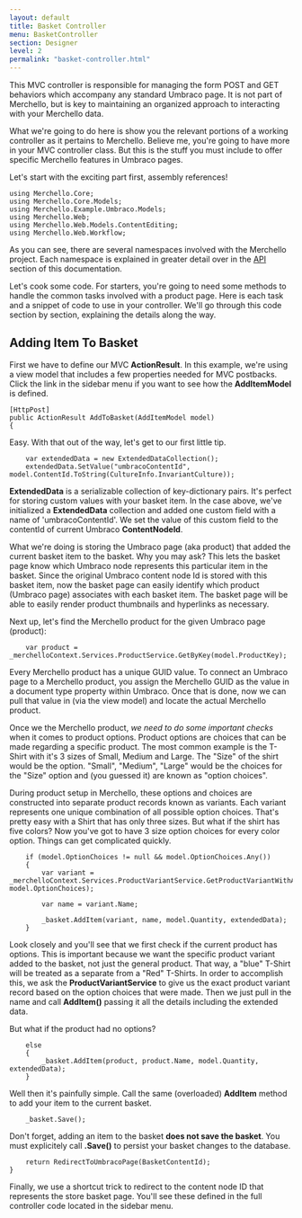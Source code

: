 ```yaml
---
layout: default
title: Basket Controller
menu: BasketController
section: Designer
level: 2
permalink: "basket-controller.html"
---
```

This MVC controller is responsible for managing the form POST and GET behaviors which accompany any standard Umbraco page.   It is not part of Merchello, but is key to maintaining an organized approach to interacting with your Merchello data.

What we're going to do here is show you the relevant portions of a working controller as it pertains to Merchello.   Believe me, you're going to have more in your MVC controller class.  But this is the stuff you must include to offer specific Merchello features in Umbraco pages.
 
Let's start with the exciting part first, assembly references!

	using Merchello.Core;
	using Merchello.Core.Models;
	using Merchello.Example.Umbraco.Models;
	using Merchello.Web;
	using Merchello.Web.Models.ContentEditing;
	using Merchello.Web.Workflow;

As you can see, there are several namespaces involved with the Merchello project.  Each namespace is explained in greater detail over in the [API](/api/) section of this documentation.

Let's cook some code.  For starters, you're going to need some methods to handle the common tasks involved with a product page.  Here is each task and a snippet of code to use in your controller.  We'll go through this code section by section, explaining the details along the way.

## Adding Item To Basket ##

First we have to define our MVC **ActionResult**.  In this example, we're using a view model that includes a few properties needed for MVC postbacks.  Click the link in the sidebar menu if you want to see how the **AddItemModel** is defined.

    [HttpPost]
    public ActionResult AddToBasket(AddItemModel model)
    {

Easy.   With that out of the way, let's get to our first little tip.

        var extendedData = new ExtendedDataCollection();
        extendedData.SetValue("umbracoContentId", model.ContentId.ToString(CultureInfo.InvariantCulture));

**ExtendedData** is a serializable collection of key-dictionary pairs.   It's perfect for storing custom values with your basket item.  In the case above, we've initialized a **ExtendedData** collection and added one custom field with a name of 'umbracoContentId'.  We set the value of this custom field to the contentId of current Umbraco **ContentNodeId**.

What we're doing is storing the Umbraco page (aka product) that added the current basket item to the basket.   Why you may ask?  This lets the basket page know which Umbraco node represents this particular item in the basket.  Since the original Umbraco content node Id is stored with this basket item, now the basket page can easily identify which product (Umbraco page) associates with each basket item.  The basket page will be able to easily render product thumbnails and hyperlinks as necessary.

Next up, let's find the Merchello product for the given Umbraco page (product):
        
        var product = _merchelloContext.Services.ProductService.GetByKey(model.ProductKey);

Every Merchello product has a unique GUID value.  To connect an Umbraco page to a Merchello product, you assign the Merchello GUID as the value in a document type property within Umbraco.  Once that is done, now we can pull that value in (via the view model) and locate the actual Merchello product.

Once we the Merchello product, _we need to do some important checks_ when it comes to product options.  Product options are choices that can be made regarding a specific product.  The most common example is the T-Shirt with it's 3 sizes of Small, Medium and Large.  The "Size" of the shirt would be the option.  "Small", "Medium", "Large" would be the choices for the "Size" option and (you guessed it) are known as "option choices".  

During product setup in Merchello, these options and choices are constructed into separate product records known as variants.   Each variant represents one unique combination of all possible option choices.   That's pretty easy with a Shirt that has only three sizes.   But what if the shirt has five colors?  Now you've got to have 3 size option choices for every color option.  Things can get complicated quickly.

        if (model.OptionChoices != null && model.OptionChoices.Any())
        {
            var variant = _merchelloContext.Services.ProductVariantService.GetProductVariantWithAttributes(product, model.OptionChoices);
            
            var name = variant.Name;
            
            _basket.AddItem(variant, name, model.Quantity, extendedData);
        }

Look closely and you'll see that we first check if the current product has options.  This is important because we want the specific product variant added to the basket, not just the general product.  That way, a "blue" T-Shirt will be treated as a separate from a "Red" T-Shirts.  In order to accomplish this, we ask the **ProductVariantService** to give us the exact product variant record based on the option choices that were made.  Then we just pull in the name and call **AddItem()** passing it all the details including the extended data.

But what if the product had no options?

        else
        {
            _basket.AddItem(product, product.Name, model.Quantity, extendedData);
        }
Well then it's painfully simple.  Call the same (overloaded) **AddItem** method to add your item to the current basket.

        _basket.Save();

Don't forget, adding an item to the basket **does not save the basket**.  You must explicitely call **.Save()** to persist your basket changes to the database.

        return RedirectToUmbracoPage(BasketContentId);
    }

Finally, we use a shortcut trick to redirect to the content node ID that represents the store basket page.  You'll see these defined in the full controller code located in the sidebar menu.  









 

